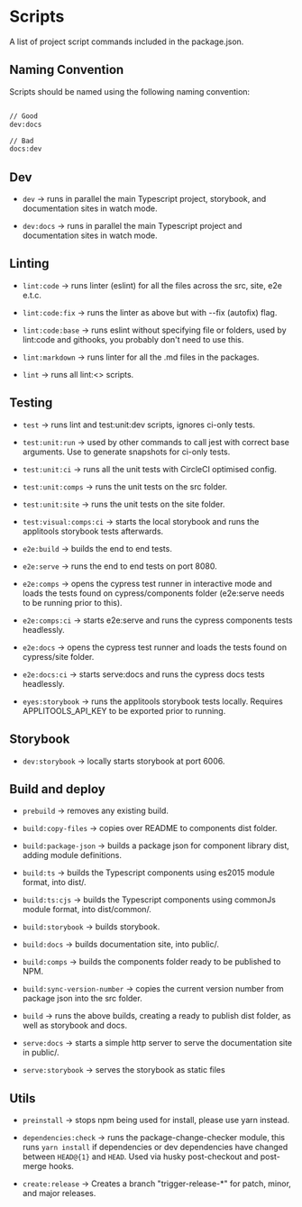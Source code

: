 # Scripts

A list of project script commands included in the package.json.

## Naming Convention

Scripts should be named using the following naming convention:

[action]:[context]

```sh

// Good
dev:docs

// Bad
docs:dev

```

## Dev

* `dev` -> runs in parallel the main Typescript project, storybook, and documentation sites in watch mode.

* `dev:docs` -> runs in parallel the main Typescript project and documentation sites in watch mode.

## Linting

* `lint:code` -> runs linter (eslint) for all the files across the src, site, e2e e.t.c.

* `lint:code:fix` -> runs the linter as above but with --fix (autofix) flag.

* `lint:code:base` -> runs eslint without specifying file or folders, used by lint:code and githooks, you probably don't need to use this.

* `lint:markdown` -> runs linter for all the .md files in the packages.

* `lint` -> runs all lint:<> scripts.

## Testing

* `test` -> runs lint and test:unit:dev scripts, ignores ci-only tests.

* `test:unit:run` -> used by other commands to call jest with correct base arguments. Use to generate snapshots for ci-only tests.

* `test:unit:ci` -> runs all the unit tests with CircleCI optimised config.

* `test:unit:comps` -> runs the unit tests on the src folder.

* `test:unit:site` -> runs the unit tests on the site folder.

* `test:visual:comps:ci` -> starts the local storybook and runs the applitools storybook tests afterwards.

* `e2e:build` -> builds the end to end tests.

* `e2e:serve` -> runs the end to end tests on port 8080.

* `e2e:comps` -> opens the cypress test runner in interactive mode and loads the tests found on cypress/components folder (e2e:serve needs to be running prior to this).

* `e2e:comps:ci` -> starts e2e:serve and runs the cypress components tests headlessly.

* `e2e:docs` -> opens the cypress test runner and loads the tests found on cypress/site folder.

* `e2e:docs:ci` -> starts serve:docs and runs the cypress docs tests headlessly.

* `eyes:storybook` -> runs the applitools storybook tests locally. Requires APPLITOOLS_API_KEY to be exported prior to running.

## Storybook

* `dev:storybook` -> locally starts storybook at port 6006.

## Build and deploy

* `prebuild` -> removes any existing build.

* `build:copy-files` -> copies over README to components dist folder.

* `build:package-json` -> builds a package json for component library dist, adding module definitions.

* `build:ts` -> builds the Typescript components using es2015 module format, into dist/.

* `build:ts:cjs` -> builds the Typescript components using commonJs module format, into dist/common/.

* `build:storybook` -> builds storybook.

* `build:docs` -> builds documentation site, into public/.

* `build:comps` -> builds the components folder ready to be published to NPM.

* `build:sync-version-number` -> copies the current version number from package json into the src folder.

* `build` -> runs the above builds, creating a ready to publish dist folder, as well as storybook and docs.

* `serve:docs` -> starts a simple http server to serve the documentation site in public/.

* `serve:storybook` -> serves the storybook as static files

## Utils

* `preinstall` -> stops npm being used for install, please use yarn instead.

* `dependencies:check` -> runs the package-change-checker module, this runs `yarn install` if dependencies or dev dependencies have changed between `HEAD@{1}` and `HEAD`. Used via husky post-checkout and post-merge hooks.

* `create:release` -> Creates a branch "trigger-release-*" for patch, minor, and major releases.
